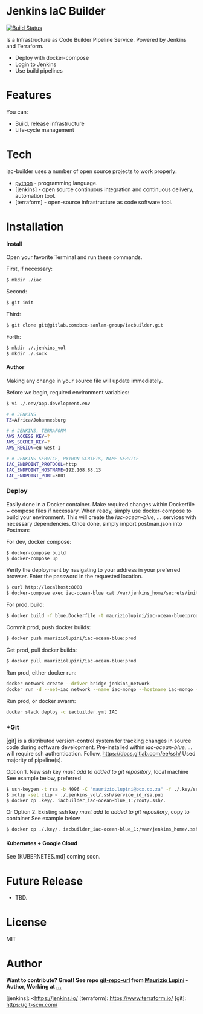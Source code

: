 # Jenkins IaC Builder

[![Build Status](https://travis-ci.org/joemccann/dillinger.svg?branch=master)](https://travis-ci.org/)

Is a Infrastructure as Code Builder Pipeline Service.
Powered by Jenkins and Terraform.

  - Deploy with docker-compose 
  - Login to Jenkins
  - Use build pipelines

# Features

You can:
  - Build, release infrastructure
  - Life-cycle management
  

# Tech

iac-builder uses a number of open source projects to work properly:

* [python] - programming language. 
* [jenkins] - open source continuous integration and continuous delivery, automation tool.
* [terraform] - open-source infrastructure as code software tool.

# Installation


#### Install

Open your favorite Terminal and run these commands.

First, if necessary:
```sh
$ mkdir ./iac
```
Second:
```sh
$ git init
```
Third:
```sh
$ git clone git@gitlab.com:bcx-sanlam-group/iacbuilder.git
```

Forth:
```sh
$ mkdir ./.jenkins_vol
$ mkdir ./.sock
```

#### Author

Making any change in your source file will update immediately.

Before we begin, required environment variables:
```sh
$ vi ./.env/app.development.env

# # JENKINS
TZ=Africa/Johannesburg

# # JENKINS, TERRAFORM
AWS_ACCESS_KEY=?
AWS_SECRET_KEY=?
AWS_REGION=eu-west-1

# # JENKINS SERVICE, PYTHON SCRIPTS, NAME SERVICE
IAC_ENDPOINT_PROTOCOL=http
IAC_ENDPOINT_HOSTNAME=192.168.88.13
IAC_ENDPOINT_PORT=3001
```


### Deploy

Easily done in a Docker container.
Make required changes within Dockerfile + compose files if necessary. When ready, simply use docker-compose to build your environment.
This will create the *iac-ocean-blue, ...* services with necessary dependencies.
Once done, simply import postman.json into Postman:

For dev, docker compose:
```sh
$ docker-compose build
$ docker-compose up
```

Verify the deployment by navigating to your address in your preferred browser. Enter the password in the requested location. 
```sh
$ curl http://localhost:8080
$ docker-compose exec iac-ocean-blue cat /var/jenkins_home/secrets/initialAdminPassword
```

For prod, build:
```sh
$ docker build -f blue.Dockerfile -t mauriziolupini/iac-ocean-blue:prod .
```

Commit prod, push docker builds:
```sh
$ docker push mauriziolupini/iac-ocean-blue:prod
```

Get prod, pull docker builds:
```sh
$ docker pull mauriziolupini/iac-ocean-blue:prod
```

Run prod, either docker run:
```sh
docker network create --driver bridge jenkins_network
docker run -d --net=iac_network --name iac-mongo --hostname iac-mongo -e "AWS_ACCESS_KEY=" -e "AWS_SECRET_KEY=" -e "AWS_REGION=" -e "IAC_ENDPOINT_PROTOCOL=" -e "IAC_ENDPOINT_HOSTNAME=" -e "IAC_ENDPOINT_PORT=" -p 8080:8080 mauriziolupini/iac-ocean-blue:prod
```

Run prod, or docker swarm:
```sh
docker stack deploy -c iacbuilder.yml IAC
```


### *Git
[git] is a distributed version-control system for tracking changes in source code during software development.
Pre-installed within *iac-ocean-blue, ...* will require ssh authentication. Follow, https://docs.gitlab.com/ee/ssh/ 
Used majority of pipeline(s). 

Option 1. 
New ssh key *must add to added to git repository*, local machine
See example below, preferred

```sh
$ ssh-keygen -t rsa -b 4096 -C "maurizio.lupini@bcx.co.za" -f ./.key/service_id_rsa
$ xclip -sel clip < ./.jenkins_vol/.ssh/service_id_rsa.pub
$ docker cp .key/. iacbuilder_iac-ocean-blue_1:/root/.ssh/.
```

Or 
Option 2. 
Existing ssh key *must add to added to git repository*, copy to container
See example below 
```sh
$ docker cp ./.key/. iacbuilder_iac-ocean-blue_1:/var/jenkins_home/.ssh/.
```


#### Kubernetes + Google Cloud

See [KUBERNETES.md] coming soon.


# Future Release

  - TBD.


# License

MIT


# Author
**Want to contribute? Great! See repo [git-repo-url] from [Maurizio Lupini][mo]    -Author, Working at [...][linkIn]**


   [mo]: <https://github.com/molupini>
   [linkIn]: <https://za.linkedin.com/in/mauriziolupini>
   [git-repo-url]: <https://gitlab.com/bcx-sanlam-group/nameservice.git>
   [python]: <https://www.python.org/>
   [jenkins]: <https://jenkins.io/
   [terraform]: <https://www.terraform.io/>
   [git]: <https://git-scm.com/>